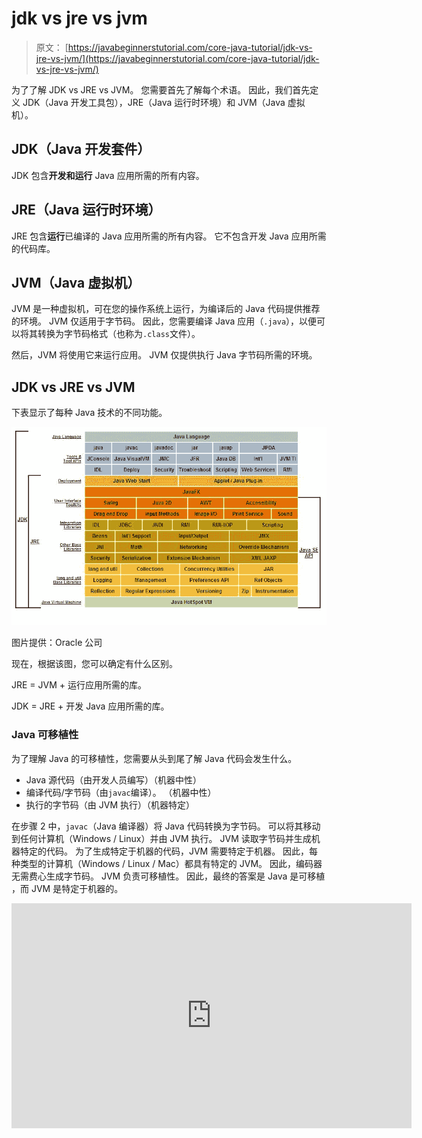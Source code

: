 # jdk vs jre vs jvm

> 原文： [https://javabeginnerstutorial.com/core-java-tutorial/jdk-vs-jre-vs-jvm/](https://javabeginnerstutorial.com/core-java-tutorial/jdk-vs-jre-vs-jvm/)

为了了解 JDK vs JRE vs JVM。 您需要首先了解每个术语。 因此，我们首先定义 JDK（Java 开发工具包），JRE（Java 运行时环境）和 JVM（Java 虚拟机）。

## JDK（Java 开发套件）

JDK 包含**开发和运行** Java 应用所需的所有内容。

## JRE（Java 运行时环境）

JRE 包含**运行**已编译的 Java 应用所需的所有内容。 它不包含开发 Java 应用所需的代码库。

## JVM（Java 虚拟机）

JVM 是一种虚拟机，可在您的操作系统上运行，为编译后的
Java 代码提供推荐的环境。 JVM 仅适用于字节码。 因此，您需要编译 Java 应用（`.java`），以便可以将其转换为字节码格式（也称为`.class`文件）。

然后，JVM 将使用它来运行应用。 JVM 仅提供执行 Java 字节码所需的环境。

## JDK vs JRE vs JVM

下表显示了每种 Java 技术的不同功能。

![JDK vs JRE vs JVM](img/21599dbf3aa17260445057d6eb4d9d5a.png) 

图片提供：Oracle 公司

现在，根据该图，您可以确定有什么区别。

JRE = JVM + 运行应用所需的库。

JDK = JRE + 开发 Java 应用所需的库。

### Java 可移植性

为了理解 Java 的可移植性，您需要从头到尾了解 Java 代码会发生什么。

*   Java 源代码（由开发人员编写）（机器中性）
*   编译代码/字节码（由`javac`编译）。 （机器中性）
*   执行的字节码（由 JVM 执行）（机器特定）

在步骤 2 中，`javac`（Java 编译器）将 Java 代码转换为字节码。 可以将其移动到任何计算机（Windows / Linux）并由 JVM 执行。 JVM 读取字节码并生成机器特定的代码。 为了生成特定于机器的代码，JVM 需要特定于机器。 因此，每种类型的计算机（Windows / Linux / Mac）都具有特定的 JVM。 因此，编码器
无需费心生成字节码。 JVM 负责可移植性。 因此，最终的答案是 Java 是可移植
，而 JVM 是特定于机器的。

<noscript><iframe allow="accelerometer; autoplay; encrypted-media; gyroscope; picture-in-picture" allowfullscreen="" frameborder="0" height="360" src="https://www.youtube.com/embed/RJ5NLb2zLhw?start=5&amp;feature=oembed" title="JDK vs JRE vs JVM" width="640"></iframe></noscript>


